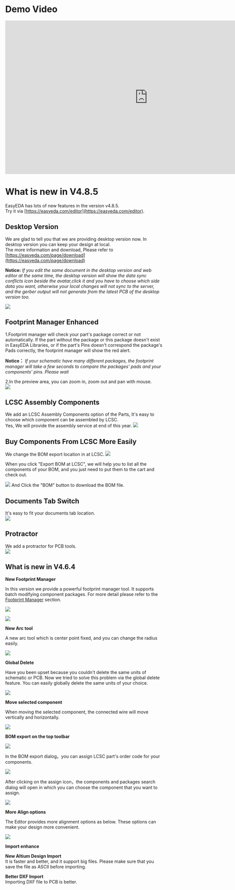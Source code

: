 
# Demo Video

<iframe width="906" height="488" src="https://www.youtube.com/embed/gnffNQcJezY" frameborder="0" allowfullscreen></iframe>

# What is new in V4.8.5 
 
EasyEDA has lots of new features in the version v4.8.5.  
Try it via [https://easyeda.com/editor](https://easyeda.com/editor).

## Desktop Version 

We are glad to tell you that we are providing desktop version now. In desktop version you can keep your design at local.   
The more information and download, Please refer to [https://easyeda.com/page/download](https://easyeda.com/page/download)  

**Notice:** *If you edit the same document in the desktop version and web editor at the same time, the desktop version will show the data sync conflicts icon beside the avatar,click it and you have to choose which side data you want, otherwise your local changes will not sync to the server, and the gerber output will not generate from the latest PCB of the desktop version too.*

![](images/285_Introduction_DesktopVersionSyncConflict.png)

## Footprint Manager Enhanced

1.Footprint manager will check your part's package correct or not automatically.  If the part without the package or this package doesn't exist in EasyEDA Libraries, or if the part's Pins doesn't correspond the package's Pads correctly, the footprint manager will show the red alert.  
 
**Notice：** *If your schematic have many different packages, the footprint manager will take a few seconds to compare the packages' pads and your components' pins. Please wait*  

2.In the preview area, you can zoom in, zoom out and pan with mouse.  
![](images/281_Schematic_FootprintManagerEnhance.png)

## LCSC Assembly Components

We add an LCSC Assembly Components option of the Parts, It's easy to choose which component can be assembled by LCSC.   
Yes, We will provide the assembly service at end of this year.
![](images/282_Schematic_Parts_AssemblyComponents.png)

## Buy Components From LCSC More Easily

We change the BOM export location in at LCSC.
![](images/284_Export_BOM_ExportBOMDailog.png)  

When you click "Export BOM at LCSC", we will help you to list all the components of your BOM,  and you just need to put them to the cart and check out.  

![](images/283_Export_BOM_ExportFromLCSC.png)
And Click the "BOM" button to download the BOM file.

## Documents Tab Switch

It's easy to fit your documents tab location.  
![](images/279_Introduction_EditorTabSwitch.gif)

## Protractor

We add a protractor for PCB tools.  
![](images/280_PCB_PCBTools_Protractor.gif)







## What is new in V4.6.4 
**New Footprint Manager**

In this version we provide a powerful footprint manager tool.
It supports batch modifying component packages. For more detail please refer to the [Footprint Manager](./Schematic.htm#Footprint-Manager) section.

![](images/264_Schematic_FootprintManager.png)

![](images/267_Schematic_FootprintManagerUI.png)


**New Arc tool**

A new arc tool which is center point fixed, and you can change the radius easily.

![](./images/269_PCB_Arc_Center.gif)

**Global Delete**

Have you been upset because you couldn't delete the same units of schematic or PCB. Now we tried to solve this problem via the global delete feature.
You can easily globally delete the same units of your choice.

![](./images/272_Introduction_Skill_GlobalDelete.png)

**Move selected component**

When moving the selected component, the connected wire will move vertically and horizontally.

![](images/273_Schematic_WireAndComponentMove.gif)

**BOM export on the top toolbar**

![](images/273_Export_BOM_Icon.png)

In the BOM export dialog，you can assign LCSC part's order code for your components.

![](images/085_Export_BOM_Assign.png)

After clicking on the assign icon，the components and packages search dialog will open in which you can choose the component that you want to assign.

![](images/274_Export_BOM_Assigned.png)


**More Align options**

The Editor provides more alignment options as below. 
These options can make your design more convenient.

![](images/275_Introduction_Align.png)


**Import enhance**

**New Altium Design Import**  
  It is faster and better, and it support big files. Please make sure that you save the file as ASCII before importing.  

**Better DXF Import**    
 Importing DXF file to PCB is better.

